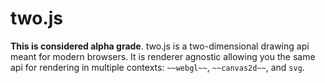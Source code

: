 two.js
======

__This is considered alpha grade__. two.js is a two-dimensional drawing api meant for modern browsers. It is renderer agnostic allowing you the same api for rendering in multiple contexts: `~~webgl~~`, `~~canvas2d~~`, and `svg`.
